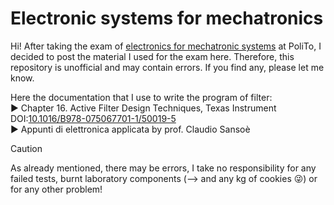 # Electronic systems for mechatronics
Hi! After taking the exam of [electronics for mechatronic systems](https://didattica.polito.it/pls/portal30/gap.pkg_guide.viewGap?p_cod_ins=01PDFYP&p_a_acc=2026&p_header=S&p_lang=IT&multi=N) at PoliTo, I decided to post the material I used for the exam here.  Therefore, this repository is unofficial and may contain errors. If you find any, please let me know.

Here the documentation that I use to write the program of filter:\
► Chapter 16. Active Filter Design Techniques, Texas Instrument DOI:[10.1016/B978-075067701-1/50019-5](http://dx.doi.org/10.1016/B978-075067701-1/50019-5)\
► Appunti di elettronica applicata by prof. Claudio Sansoè

> [!CAUTION]
> As already mentioned, there may be errors, I take no responsibility for any failed tests, burnt laboratory components (--> and any kg of cookies 😜) or for any other problem!
